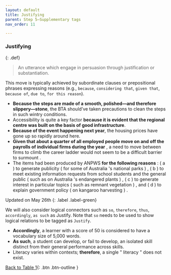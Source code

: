 ```yaml
---
layout: default
title: Justifying
parent: Step 5–Supplementary tags
nav_order: 11

---
```



### Justifying

{: .def}
>An utterance which engage in persuasion through justification or substantiation.

This move is typically achieved by subordinate clauses or prepositional phrases expressing reasons (e.g., `because`, `considering that`, `given that`, `because of`, `due to`, `for this reason`).

- **Because the steps are made of a smooth, polished—and therefore slippery—stone**, the BTA should’ve taken precautions to clean the steps in such wintry conditions.
- Accessibility is quite a key factor **because it is evident that the regional centre was built on the basis of good infrastructure**.
- **Because of the event happening next year**, the housing prices have gone up so rapidly around here.
- **Given that about a quarter of all employed people move on and off the payrolls of individual firms during the year** , a need to move between firms to climb the career ladder would not seem to be a difficult barrier to surmount .
- The items had been produced by ANPWS **for the following reasons** : ( a ) to generate publicity ( for some of Australia 's national parks ) , ( b ) to meet existing information requests from school students and the general public ( such as on Australia 's endangered plants ) , ( c ) to generate interest in particular topics ( such as remnant vegetation ) , and ( d ) to explain government policy ( on kangaroo harvesting ) . 

Updated on May 26th
{: .label .label-green}

We will also consider logical connectors such as `so`, `therefore`, `thus`, `accordingly`, `as such` as Justify. Note that `so` needs to be used to show logical relations to be tagged as `Justify`. 
- **Accordingly**, a learner with a score of 50 is considered to have a vocabulary size of 5,000 words.
- **As such**, a student can develop, or fail to develop, an isolated skill distinct from their general performance across skills.
- Literacy varies within contexts; **therefore**, a single " literacy " does not exist.


[Back to Table 1](index.md#table-1-categories-of-engagement-moves){: .btn .btn-outline }
